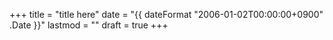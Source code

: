 +++
title = "title here"
date = "{{ dateFormat "2006-01-02T00:00:00+0900" .Date }}"
lastmod = ""
draft = true
+++
